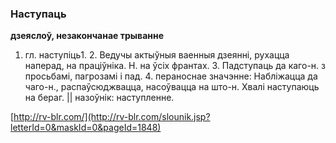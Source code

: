 ### Наступаць
**дзеяслоў, незакончанае трыванне**

1. гл. наступіць1. 2. Ведучы актыўныя ваенныя дзеянні, рухацца наперад, на праціўніка. Н. на ўсіх франтах. 3. Падступаць да каго-н. з просьбамі, пагрозамі і пад. 4. пераноснае значэнне: Набліжацца да чаго-н., распаўсюджвацца, насоўвацца на што-н. Хвалі наступаюць на бераг. || назоўнік: наступленне.

<a rel="author">[http://rv-blr.com/](http://rv-blr.com/slounik.jsp?letterId=0&maskId=0&pageId=1848)</a>
